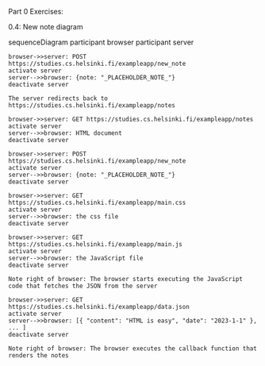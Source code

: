 Part 0 Exercises:

0.4: New note diagram

sequenceDiagram
    participant browser
    participant server

    browser->>server: POST https://studies.cs.helsinki.fi/exampleapp/new_note
    activate server
    server-->>browser: {note: "_PLACEHOLDER_NOTE_"}
    deactivate server

    The server redirects back to https://studies.cs.helsinki.fi/exampleapp/notes

    browser->>server: GET https://studies.cs.helsinki.fi/exampleapp/notes
    activate server
    server-->>browser: HTML document
    deactivate server

    browser->>server: POST https://studies.cs.helsinki.fi/exampleapp/new_note
    activate server
    server-->>browser: {note: "_PLACEHOLDER_NOTE_"}
    deactivate server

    browser->>server: GET https://studies.cs.helsinki.fi/exampleapp/main.css
    activate server
    server-->>browser: the css file
    deactivate server

    browser->>server: GET https://studies.cs.helsinki.fi/exampleapp/main.js
    activate server
    server-->>browser: the JavaScript file
    deactivate server

    Note right of browser: The browser starts executing the JavaScript code that fetches the JSON from the server

    browser->>server: GET https://studies.cs.helsinki.fi/exampleapp/data.json
    activate server
    server-->>browser: [{ "content": "HTML is easy", "date": "2023-1-1" }, ... ]
    deactivate server

    Note right of browser: The browser executes the callback function that renders the notes